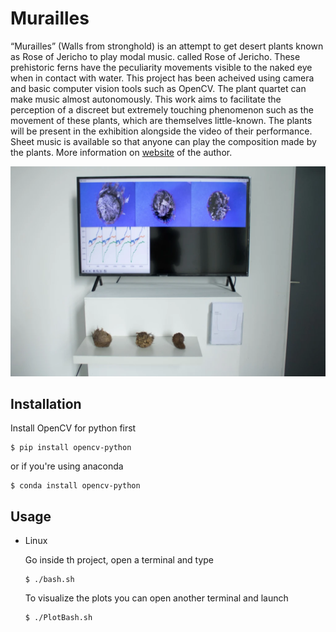 # Murailles

“Murailles” (Walls from stronghold) is an attempt to get desert plants known as Rose of Jericho to play modal music. called Rose of Jericho. These prehistoric ferns have the peculiarity 
movements visible to the naked eye when in contact with water. This project has been acheived using camera and basic computer vision tools such as OpenCV. The plant quartet can make music almost autonomously. This work aims to facilitate the perception of a discreet but extremely touching phenomenon such as the movement of these plants, which are themselves little-known. 
The plants will be present in the exhibition alongside the video of their performance. Sheet music is available so that anyone can play the composition made by the plants.
More information on [website](https://seraphimsoupizet.art/murailles/) of the author.

![Screenshot of the representation](https://github.com/Tim-HW/Singing-Flowers/blob/main/images/img.png)


## Installation

Install OpenCV for python first
```
$ pip install opencv-python
```
or if you're using anaconda
```
$ conda install opencv-python
```
## Usage

* Linux
  
  Go inside th project, open a terminal and type
  ```
  $ ./bash.sh
  ```
  To visualize the plots you can open another terminal and launch
  ```
  $ ./PlotBash.sh
  ```

